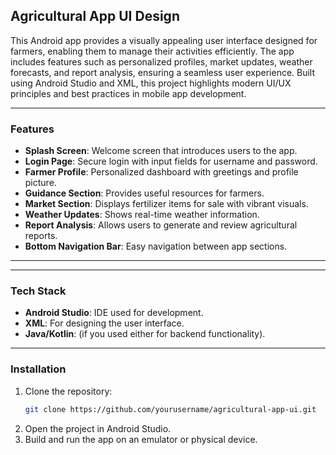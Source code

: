 ## **Agricultural App UI Design**

This Android app provides a visually appealing user interface designed for farmers, enabling them to manage their activities efficiently. The app includes features such as personalized profiles, market updates, weather forecasts, and report analysis, ensuring a seamless user experience. Built using Android Studio and XML, this project highlights modern UI/UX principles and best practices in mobile app development.

---

### **Features**
- **Splash Screen**: Welcome screen that introduces users to the app.
- **Login Page**: Secure login with input fields for username and password.
- **Farmer Profile**: Personalized dashboard with greetings and profile picture.
- **Guidance Section**: Provides useful resources for farmers.
- **Market Section**: Displays fertilizer items for sale with vibrant visuals.
- **Weather Updates**: Shows real-time weather information.
- **Report Analysis**: Allows users to generate and review agricultural reports.
- **Bottom Navigation Bar**: Easy navigation between app sections.

---


---

### **Tech Stack**
- **Android Studio**: IDE used for development.
- **XML**: For designing the user interface.
- **Java/Kotlin**: (if you used either for backend functionality).

---

### **Installation**

1. Clone the repository:
   ```bash
   git clone https://github.com/yourusername/agricultural-app-ui.git
2. Open the project in Android Studio.
3. Build and run the app on an emulator or physical device.
